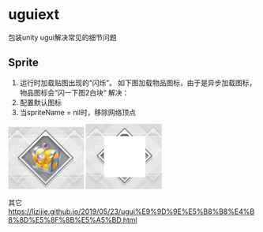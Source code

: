 # uguiext
包装unity ugui解决常见的细节问题


Sprite
----
1. 运行时加载贴图出现的“闪烁”。
如下图加载物品图标，由于是异步加载图标，物品图标会“闪一下图2白块“
解决：
1. 配置默认图标
2. 当spriteName = nil时，移除网络顶点

![](https://raw.githubusercontent.com/lizijie/MyImageHosting/master/uguiext/sprite_icon_1.png)
![](https://raw.githubusercontent.com/lizijie/MyImageHosting/master/uguiext/sprite_icon_2.png)

其它
https://lizijie.github.io/2019/05/23/ugui%E9%9D%9E%E5%B8%B8%E4%B8%8D%E5%8F%8B%E5%A5%BD.html
